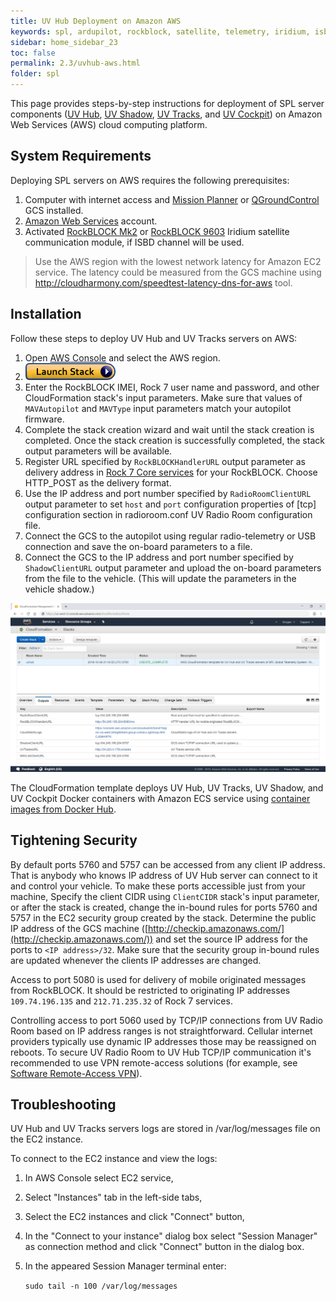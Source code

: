 ```yaml
---
title: UV Hub Deployment on Amazon AWS
keywords: spl, ardupilot, rockblock, satellite, telemetry, iridium, isbd, amazon, aws
sidebar: home_sidebar_23
toc: false
permalink: 2.3/uvhub-aws.html
folder: spl
---
```


This page provides steps-by-step instructions for deployment of SPL server components ([UV Hub](uvhub.html), [UV Shadow](uvshadow.html), [UV Tracks](uvtracks.html), and [UV Cockpit](uvcockpit.html)) on Amazon Web Services (AWS) cloud computing platform.

## System Requirements

Deploying SPL servers on AWS requires the following prerequisites:
1. Computer with internet access and [Mission Planner](http://ardupilot.org/planner/) or [QGroundControl](http://qgroundcontrol.com/) GCS installed.
2. [Amazon Web Services](https://aws.amazon.com/) account.
3. Activated [RockBLOCK Mk2](http://www.rock7mobile.com/products-rockblock) or [RockBLOCK 9603](http://www.rock7mobile.com/products-rockblock-9603) Iridium satellite communication module, if ISBD channel will be used.

> Use the AWS region with the lowest network latency for Amazon EC2 service. The latency could be measured from the GCS machine using http://cloudharmony.com/speedtest-latency-dns-for-aws tool.

## Installation

Follow these steps to deploy UV Hub and UV Tracks servers on AWS:

1. Open [AWS Console](https://aws.amazon.com/) and select the AWS region.
2. [![Launch Stack](images/cloudformation-launch-stack.png)](https://console.aws.amazon.com/cloudformation/home?#/stacks/new?stackName=uvhub&templateURL=https://envirover.s3-us-west-2.amazonaws.com/spl/2.3.0/uvhub.template)
3. Enter the RockBLOCK IMEI, Rock 7 user name and password, and other CloudFormation stack's input parameters. Make sure that values of `MAVAutopilot` and `MAVType` input parameters match your autopilot firmware.
4. Complete the stack creation wizard and wait until the stack creation is completed.  Once the stack creation is successfully completed, the stack output parameters will be available.
5. Register URL specified by `RockBLOCKHandlerURL` output parameter as delivery address in [Rock 7 Core services](https://rockblock.rock7.com/Operations) for your RockBLOCK. Choose HTTP_POST as the delivery format.
6. Use the IP address and port number specified by `RadioRoomClientURL` output parameter to set `host` and `port` configuration properties of [tcp] configuration section in radioroom.conf UV Radio Room configuration file.
7. Connect the GCS to the autopilot using regular radio-telemetry or USB connection and save the on-board parameters to a file.
8. Connect the GCS to the IP address and port number specified by `ShadowClientURL` output parameter and upload the on-board parameters from the file to the vehicle. (This will update the parameters in the vehicle shadow.)

![UV Hub CloudFormation template](images/uvhub-cf.jpg)

The CloudFormation template deploys UV Hub, UV Tracks, UV Shadow, and UV Cockpit Docker containers with Amazon ECS service using [container images from Docker Hub](https://hub.docker.com/u/envirover).

## Tightening Security

By default ports 5760 and 5757 can be accessed from any client IP address. That is anybody who knows IP address of UV Hub server can connect to it and control your vehicle. To make these ports accessible just from your machine, Specify the client CIDR using `ClientCIDR` stack's input parameter, or after the stack is created, change the in-bound rules for ports 5760 and 5757 in the EC2 security group created by the stack. Determine the public IP address of the GCS machine ([http://checkip.amazonaws.com/](http://checkip.amazonaws.com/)) and set the source IP address for the ports to `<IP address>/32`. Make sure that the security group in-bound rules are updated whenever the clients IP addresses are changed.

Access to port 5080 is used for delivery of mobile originated messages from RockBLOCK. It should be restricted to originating IP addresses `109.74.196.135` and `212.71.235.32` of Rock 7 services.

Controlling access to port 5060 used by TCP/IP connections from UV Radio Room based on IP address ranges is not straightforward. Cellular internet providers typically use dynamic IP addresses those may be reassigned on reboots. To secure UV Radio Room to UV Hub TCP/IP communication it's recommended to use VPN remote-access solutions (for example, see [Software Remote-Access VPN](https://docs.aws.amazon.com/aws-technical-content/latest/aws-vpc-connectivity-options/software-remote-access-vpn-internal-user.html)).

## Troubleshooting

UV Hub and UV Tracks servers logs are stored in /var/log/messages file on the EC2 instance.

To connect to the EC2 instance and view the logs:

1. In AWS Console select EC2 service,
2. Select "Instances" tab in the left-side tabs,
3. Select the EC2 instances and click "Connect" button,
4. In the "Connect to your instance" dialog box select "Session Manager" as connection method and click "Connect" button in the dialog box.
5. In the appeared Session Manager terminal enter:

   `sudo tail -n 100 /var/log/messages`
